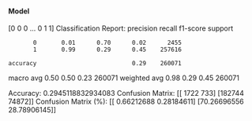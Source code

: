 #### Model
[0 0 0 ... 0 1 1]
Classification Report:
              precision    recall  f1-score   support

           0       0.01      0.70      0.02      2455
           1       0.99      0.29      0.45    257616

    accuracy                           0.29    260071
   macro avg       0.50      0.50      0.23    260071
weighted avg       0.98      0.29      0.45    260071

Accuracy: 0.2945118832934083
Confusion Matrix:
[[  1722    733]
 [182744  74872]]
Confusion Matrix (%):
[[ 0.66212688  0.28184611]
 [70.26696556 28.78906145]]

